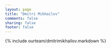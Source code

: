 ```yaml
---
layout: page
title: "Dmitri Mikhailov"
comments: false
sharing: false
footer: false
---
```

{% include ourteam/dmitrimikhailov.markdown %}
